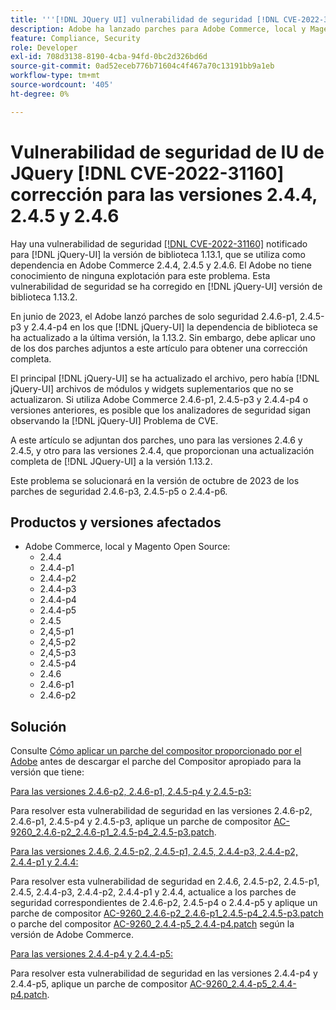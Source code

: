 ```yaml
---
title: '''[!DNL JQuery UI] vulnerabilidad de seguridad [!DNL CVE-2022-31160] corregir para las versiones 2.4.4, 2.4.5 y 2.4.6"'
description: Adobe ha lanzado parches para Adobe Commerce, local y Magento Open Source. Estos parches resuelven la vulnerabilidad de seguridad [!DNL CVE-2022-31160] notificado para [!DNL jQuery-UI] la versión de biblioteca 1.13.1, que se utiliza como dependencia en Adobe Commerce 2.4.4, 2.4.5 y 2.4.6.
feature: Compliance, Security
role: Developer
exl-id: 708d3138-8190-4cba-94fd-0bc2d326bd6d
source-git-commit: 0ad52eceb776b71604c4f467a70c13191bb9a1eb
workflow-type: tm+mt
source-wordcount: '405'
ht-degree: 0%

---
```


# Vulnerabilidad de seguridad de IU de JQuery [!DNL CVE-2022-31160] corrección para las versiones 2.4.4, 2.4.5 y 2.4.6

Hay una vulnerabilidad de seguridad [[!DNL CVE-2022-31160]](https://nvd.nist.gov/vuln/detail/CVE-2022-31160) notificado para [!DNL jQuery-UI] la versión de biblioteca 1.13.1, que se utiliza como dependencia en Adobe Commerce 2.4.4, 2.4.5 y 2.4.6. El Adobe no tiene conocimiento de ninguna explotación para este problema. Esta vulnerabilidad de seguridad se ha corregido en [!DNL jQuery-UI] versión de biblioteca 1.13.2.

En junio de 2023, el Adobe lanzó parches de solo seguridad 2.4.6-p1, 2.4.5-p3 y 2.4.4-p4 en los que [!DNL jQuery-UI] la dependencia de biblioteca se ha actualizado a la última versión, la 1.13.2. Sin embargo, debe aplicar uno de los dos parches adjuntos a este artículo para obtener una corrección completa.

El principal [!DNL jQuery-UI] se ha actualizado el archivo, pero había [!DNL jQuery-UI] archivos de módulos y widgets suplementarios que no se actualizaron. Si utiliza Adobe Commerce 2.4.6-p1, 2.4.5-p3 y 2.4.4-p4 o versiones anteriores, es posible que los analizadores de seguridad sigan observando la [!DNL jQuery-UI] Problema de CVE.

A este artículo se adjuntan dos parches, uno para las versiones 2.4.6 y 2.4.5, y otro para las versiones 2.4.4, que proporcionan una actualización completa de [!DNL JQuery-UI] a la versión 1.13.2.

Este problema se solucionará en la versión de octubre de 2023 de los parches de seguridad 2.4.6-p3, 2.4.5-p5 o 2.4.4-p6.

## Productos y versiones afectados

* Adobe Commerce, local y Magento Open Source:
   * 2.4.4
   * 2.4.4-p1
   * 2.4.4-p2
   * 2.4.4-p3
   * 2.4.4-p4
   * 2.4.4-p5
   * 2.4.5
   * 2,4,5-p1
   * 2,4,5-p2
   * 2,4,5-p3
   * 2.4.5-p4
   * 2.4.6
   * 2.4.6-p1
   * 2.4.6-p2

## Solución

Consulte [Cómo aplicar un parche del compositor proporcionado por el Adobe](/docs/commerce-knowledge-base/kb/how-to/how-to-apply-a-composer-patch-provided-by-magento.html) antes de descargar el parche del Compositor apropiado para la versión que tiene:

<u>Para las versiones 2.4.6-p2, 2.4.6-p1, 2.4.5-p4 y 2.4.5-p3:</u>

Para resolver esta vulnerabilidad de seguridad en las versiones 2.4.6-p2, 2.4.6-p1, 2.4.5-p4 y 2.4.5-p3, aplique un parche de compositor [AC-9260_2.4.6-p2_2.4.6-p1_2.4.5-p4_2.4.5-p3.patch](assets/AC-9260_2.4.6-p2_2.4.6-p1_2.4.5-p4_2.4.5-p3_patch.zip).

<u>Para las versiones 2.4.6, 2.4.5-p2, 2.4.5-p1, 2.4.5, 2.4.4-p3, 2.4.4-p2, 2.4.4-p1 y 2.4.4:</u>

Para resolver esta vulnerabilidad de seguridad en 2.4.6, 2.4.5-p2, 2.4.5-p1, 2.4.5, 2.4.4-p3, 2.4.4-p2, 2.4.4-p1 y 2.4.4, actualice a los parches de seguridad correspondientes de 2.4.6-p2, 2.4.5-p4 o 2.4.4-p5 y aplique un parche de compositor [AC-9260_2.4.6-p2_2.4.6-p1_2.4.5-p4_2.4.5-p3.patch](assets/AC-9260_2.4.6-p2_2.4.6-p1_2.4.5-p4_2.4.5-p3_patch.zip) o parche del compositor [AC-9260_2.4.4-p5_2.4.4-p4.patch](assets/AC-9260_2.4.4-p5_2.4.4-p4_patch.zip) según la versión de Adobe Commerce.

<u>Para las versiones 2.4.4-p4 y 2.4.4-p5:</u>

Para resolver esta vulnerabilidad de seguridad en las versiones 2.4.4-p4 y 2.4.4-p5, aplique un parche de compositor [AC-9260_2.4.4-p5_2.4.4-p4.patch](assets/AC-9260_2.4.4-p5_2.4.4-p4_patch.zip).
